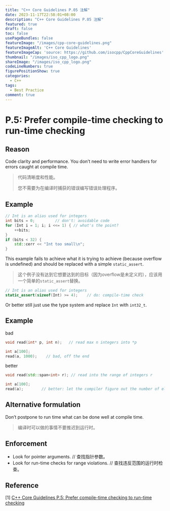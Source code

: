 ```yaml
---
title: "C++ Core Guidelines P.05 注解"
date: 2023-11-17T22:58:01+08:00
description: "C++ Core Guidelines P.05 注解"
featured: true
draft: false
toc: false
usePageBundles: false
featureImage: "/images/cpp-core-guidelines.png"
featureImageAlt: 'C++ Core Guidelines'
featureImageCap: 'source: https://github.com/isocpp/CppCoreGuidelines'
thumbnail: "/images/iso_cpp_logo.png"
shareImage: "/images/iso_cpp_logo.png"
codeLineNumbers: true
figurePositionShow: true
categories:
  - C++
tags:
  - Best Practice
comment: true
---
```


# P.5: Prefer compile-time checking to run-time checking

## Reason

Code clarity and performance. You don’t need to write error handlers for errors caught at compile time.

> 代码清晰度和性能。
>
> 您不需要为在编译时捕获的错误编写错误处理程序。

## Example

```c++
// Int is an alias used for integers
int bits = 0;         // don't: avoidable code
for (Int i = 1; i; i <<= 1) { // what's the point?
    ++bits;
}
if (bits < 32) {
    std::cerr << "Int too small\n";
}
```

This example fails to achieve what it is trying to achieve (because overflow is undefined) and should be replaced with a simple `static_assert`.

> 这个例子没有达到它想要达到的目标（因为overflow是未定义的），应该用一个简单的`static_assert`替换。

```c++
// Int is an alias used for integers
static_assert(sizeof(Int) >= 4);	// do: compile-time check
```

Or better still just use the type system and replace `Int` with `int32_t`.

## Example

bad

```c++
void read(int* p, int n);   // read max n integers into *p

int a[100];
read(a, 1000);    // bad, off the end
```

better

```c++
void read(std::span<int> r); // read into the range of integers r

int a[100];
read(a);        // better: let the compiler figure out the number of elements
```

## Alternative formulation

Don’t postpone to run time what can be done well at compile time.

>编译时可以做的事情不要推迟到运行时。

## Enforcement

- Look for pointer arguments. // 查找指针参数。
- Look for run-time checks for range violations. // 查找违反范围的运行时检查。

## Reference

[1] [C++ Core Guidelines P.5: Prefer compile-time checking to run-time checking](https://isocpp.github.io/CppCoreGuidelines/CppCoreGuidelines#p5-prefer-compile-time-checking-to-run-time-checking)
